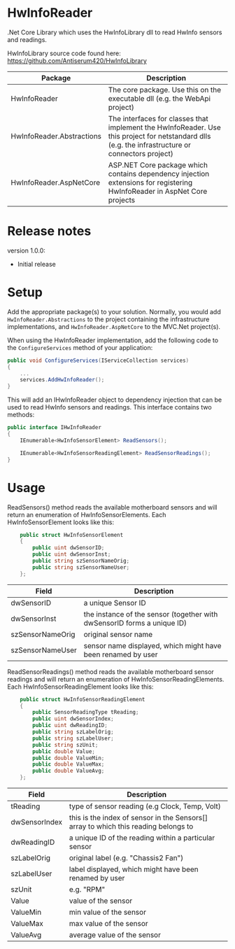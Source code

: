 # HwInfoReader

.Net Core Library which uses the HwInfoLibrary dll to read HwInfo sensors and readings. 


HwInfoLibrary source code found here: https://github.com/Antiserum420/HwInfoLibrary

| Package  | Description |
| ------------- | ------------- |
| HwInfoReader  | The core package. Use this on the executable dll (e.g. the WebApi project)  |
| HwInfoReader.Abstractions  | 	The interfaces for classes that implement the HwInfoReader. Use this project for netstandard dlls (e.g. the infrastructure or connectors project)  |
| HwInfoReader.AspNetCore  | ASP.NET Core package which contains dependency injection extensions for registering HwInfoReader in AspNet Core projects  |

# Release notes

version 1.0.0:
- Initial release

# Setup
Add the appropriate package(s) to your solution. Normally, you would add `HwInfoReader.Abstractions` to the project containing the infrastructure implementations, and `HwInfoReader.AspNetCore` to the MVC.Net project(s).

When using the HwInfoReader implementation, add the following code to the `ConfigureServices` method of your application:

```C#
public void ConfigureServices(IServiceCollection services)
{
    ...
    services.AddHwInfoReader();
}
```

This will add an IHwInfoReader object to dependency injection that can be used to read HwInfo sensors and readings.
This interface contains two methods:

```C#
public interface IHwInfoReader
{
    IEnumerable<HwInfoSensorElement> ReadSensors();

    IEnumerable<HwInfoSensorReadingElement> ReadSensorReadings();
}
```

# Usage
ReadSensors() method reads the available motherboard sensors and will return an enumeration of HwInfoSensorElements. Each HwInfoSensorElement looks like this:

```C#
    public struct HwInfoSensorElement
    {
        public uint dwSensorID; 
        public uint dwSensorInst;
        public string szSensorNameOrig;
        public string szSensorNameUser;
    };
```

| Field  | Description |
| ------------- | ------------- |
| dwSensorID  |  a unique Sensor ID |
| dwSensorInst  | the instance of the sensor (together with dwSensorID forms a unique ID) |
| szSensorNameOrig  | original sensor name |
| szSensorNameUser  | sensor name displayed, which might have been renamed by user |

ReadSensorReadings() method reads the available motherboard sensor readings and will return an enumeration of HwInfoSensorReadingElements. Each HwInfoSensorReadingElement looks like this:

```C#
    public struct HwInfoSensorReadingElement
    {
        public SensorReadingType tReading;
        public uint dwSensorIndex;
        public uint dwReadingID;
        public string szLabelOrig;
        public string szLabelUser;
        public string szUnit;
        public double Value;
        public double ValueMin;
        public double ValueMax;
        public double ValueAvg;
    };
```

| Field  | Description |
| ------------- | ------------- |
| tReading  | type of sensor reading (e.g Clock, Temp, Volt) |
| dwSensorIndex  | this is the index of sensor in the Sensors[] array to which this reading belongs to |
| dwReadingID  | a unique ID of the reading within a particular sensor |
| szLabelOrig  | original label (e.g. "Chassis2 Fan") |
| szLabelUser  | label displayed, which might have been renamed by user |
| szUnit  | e.g. "RPM" |
| Value  | value of the sensor |
| ValueMin  | min value of the sensor |
| ValueMax  | max value of the sensor |
| ValueAvg  | average value of the sensor |
